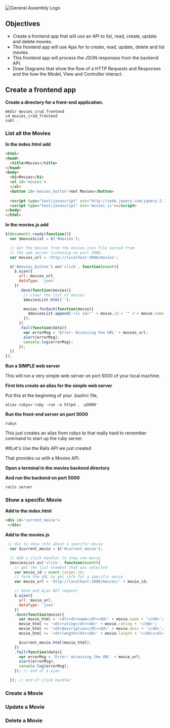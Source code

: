 ![General Assembly Logo](http://i.imgur.com/ke8USTq.png)

## Objectives
* Create a frontend app that will use an API to list, read, create, update and delete movies. 
* This frontend app will use Ajax for to create, read, update, delete and list movies.
* This frontend app will process the JSON responses from the backend API.
* Draw Diagrams that show the flow of a HTTP Requests and Responses and the how the Model, View and Controller interact.


## Create a frontend app

**Create a directory for a front-end application.**

```
mkdir movies_crud_frontend
cd movies_crud_frontend
subl .
```


### List all the Movies

**In the index.html add**

```html
<html>
<head>
  <title>Movies</title>
</head>
<body>
  <h1>Movies</h1>
  <ul id='movies'>
  </ul>
  <button id='movies_button'>Get Movies</button>
  
  <script type="text/javascript" src="http://code.jquery.com/jquery-2.1.4.min.js"></script>
  <script type="text/javascript" src='movies.js'></script>
</body>
</html>
```

**In the movies.js add**

```javascript
$(document).ready(function(){
  var $moviesList = $('#movies');

  // Get the movies from the movies.json file served from
  // the web server listening on port 3000.
  var movies_url = 'http://localhost:3000/movies';

  $('#movies_button').on('click', function(event){
    $.ajax({
      url: movies_url,
      dataType: 'json'
    })
      .done(function(movies){
        // clear the list of movies
        $moviesList.html('');

        movies.forEach(function(movie){
          $moviesList.append('<li id="' + movie.id + '" >'+ movie.name + '</li>');
        });
      })
      .fail(function(data){
        var errorMsg = 'Error: Accessing the URL' + movies_url;
        alert(errorMsg);
        console.log(errorMsg);
      });
  })
});
```

**Run a SIMPLE web server**

This will run a very simple web server on port 5000 of your local machine. 

**First lets create an alias for the simple web server**

Put this at the beginning of your .bashrc file, 

```
alias rubys='ruby -run -e httpd . -p5000' 
```

**Run the front-end server on port 5000**

```
rubys 
```
This just creates an alias from rubys to that really hard to remember command to start up the ruby server.


##Let's Use the Rails API we just created

That provides us with a Movies API.

**Open a terminal in the movies backend directory**

**And run the backend on port 5000**

```
rails server
```

### Show a specific Movie
**Add to the index.html**

```html
<div id='current_movie'>
 </div>
```

**Add to the movies.js**

```javascript
 // div to show info about a specific movie
  var $current_movie = $('#current_movie');

  // Add a click handler to show one movie
  $moviesList.on('click', function(event){
    // get the list element that was selected
    var movie_id = event.target.id;
    // form the URL to get info for a specific movie
    var movie_url = 'http://localhost:3000/movies/' + movie_id;

    // Send and Ajax GET request
    $.ajax({
      url: movie_url,
      dataType: 'json'
    })
    .done(function(movie){
      var movie_html = '<dl><dt>name</dt><dd>' + movie.name + '</dd>';
      movie_html += '<dt>rating</dt><dd>' + movie.rating + '</dd>';
      movie_html += '<dt>description</dt><dd>' + movie.desc + '</dd>';
      movie_html += '<dt>length</dt><dd>' + movie.length + '</dd></dl>';

      $current_movie.html(movie_html);
    })
    .fail(function(data){
      var errorMsg = 'Error: Accessing the URL' + movie_url;
      alert(errorMsg);
      console.log(errorMsg);
    }); // end of $.ajax

  }); // end of click handler
```


### Create a Movie

### Update a Movie


### Delete a Movie


